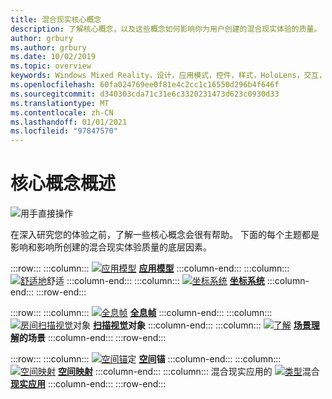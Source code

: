 ```yaml
---
title: 混合现实核心概念
description: 了解核心概念，以及这些概念如何影响你为用户创建的混合现实体验的质量。
author: grbury
ms.author: grbury
ms.date: 10/02/2019
ms.topic: overview
keywords: Windows Mixed Reality，设计，应用模式，控件，样式，HoloLens，交互，UX 元素，行为，构建基块，混合现实耳机，windows Mixed reality 耳机，虚拟现实耳机，HoloLens，MRTK，混合现实工具包，舒适，应用模型，坐标，全息帧
ms.openlocfilehash: 60fa024769ee0f81e4c2cc1c16550d296b4f646f
ms.sourcegitcommit: d340303cda71c31e6c3320231473d623c0930d33
ms.translationtype: MT
ms.contentlocale: zh-CN
ms.lasthandoff: 01/01/2021
ms.locfileid: "97847570"
---
```

# <a name="core-concepts-overview"></a>核心概念概述

![用手直接操作](images/05_CoreConcepts.png)

在深入研究您的体验之前，了解一些核心概念会很有帮助。 下面的每个主题都是影响和影响所创建的混合现实体验质量的底层因素。 

:::row:::
    :::column:::
        [ ![ 应用模型](images/teleportation-640px.png)](app-model.md) **[应用模型](app-model.md)**
    :::column-end:::
    :::column:::
       [ ![ 舒适地](images/comfort-chart.PNG)](comfort.md)舒适 **[](comfort.md)**
    :::column-end:::
    :::column:::
        [ ![ 坐标系统](images/coordinate-systems.PNG)](coordinate-systems.md) **[坐标系统](coordinate-systems.md)**
    :::column-end:::
:::row-end:::

:::row:::
    :::column:::
        [ ![ 全息帧](images/destinationmars-750px.png)](holographic-frame.md) **[全息帧](holographic-frame.md)**
    :::column-end:::
    :::column:::
        [ ![ 房间扫描视觉](images/sr-mixedworld-140429-8pm-00068-1000px.png)](room-scan-visualization.md)对象 **[扫描视觉](room-scan-visualization.md)对象**
    :::column-end:::
    :::column:::
        [ ![ 了解](images/scene-understanding.png)](scene-understanding.md) **[场景理解](scene-understanding.md)的场景**
    :::column-end:::
:::row-end:::

:::row:::
    :::column:::
        [ ![ 空间锚](images/azurespatialanchors.jpg)](spatial-anchors.md)定 **[空间](spatial-anchors.md)锚**
    :::column-end:::
    :::column:::
        [ ![ 空间映射](images/surfacereconstruction.jpg)](spatial-mapping.md) **[空间映射](spatial-mapping.md)**
    :::column-end:::
    :::column:::
        混合现实应用的 [ ![ 类型](images/enhancedenvironmentapps-640px.jpg)](types-of-mixed-reality-apps.md)混合 **[现实应用](types-of-mixed-reality-apps.md)**
    :::column-end:::
:::row-end:::

<br>

